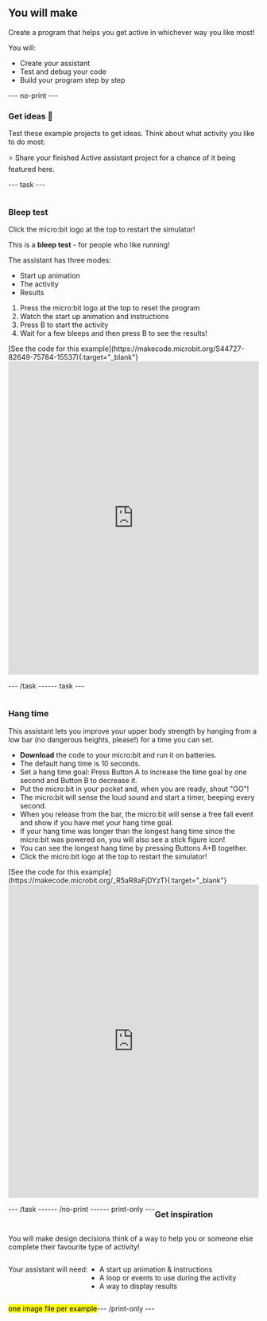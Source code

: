 ## You will make

Create a program that helps you get active in whichever way you like most!

You will:
+ Create your assistant
+ Test and debug your code
+ Build your program step by step

--- no-print --- 

### Get ideas 💭   

Test these example projects to get ideas. Think about what activity you like to do most:

⭐ Share your finished Active assistant project for a chance of it being featured here.

--- task ---

<div style="display: flex; flex-wrap: wrap">
<div style="flex-basis: 200px; flex-grow: 1">  

### Bleep test 

Click the micro:bit logo at the top to restart the simulator!

This is a **bleep test** - for people who like running! 

The assistant has three modes:
+ Start up animation
+ The activity
+ Results

1. Press the micro:bit logo at the top to reset the program
2. Watch the start up animation and instructions
3. Press B to start the activity
4. Wait for a few bleeps and then press B to see the results!

</div>
<div>
[See the code for this example](https://makecode.microbit.org/S44727-82649-75784-15537){:target="_blank"}
<div style="position:relative;height:0;padding-bottom:125%;overflow:hidden;"><iframe style="position:absolute;top:0;left:0;width:100%;height:100%;" src="https://makecode.microbit.org/---run?id=S44727-82649-75784-15537" allowfullscreen="allowfullscreen" sandbox="allow-popups allow-forms allow-scripts allow-same-origin" frameborder="0"></iframe></div>

</div>

--- /task ---  

--- task ---

<div style="display: flex; flex-wrap: wrap">
<div style="flex-basis: 200px; flex-grow: 1">  

### Hang time 

This assistant lets you improve your upper body strength by hanging from a low bar (no dangerous heights, please!) for a time you can set. 

+ **Download** the code to your micro:bit and run it on batteries.
+ The default hang time is 10 seconds.
+ Set a hang time goal: Press Button A to increase the time goal by one second and Button B to decrease it.
+ Put the micro:bit in your pocket and, when you are ready, shout "GO"!
+ The micro:bit will sense the loud sound and start a timer, beeping every second.
+ When you release from the bar, the micro:bit will sense a free fall event and show if you have met your hang time goal.
+ If your hang time was longer than the longest hang time since the micro:bit was powered on, you will also see a stick figure icon!
+ You can see the longest hang time by pressing Buttons A+B together. 
+ Click the micro:bit logo at the top to restart the simulator!

</div>
<div>
[See the code for this example](https://makecode.microbit.org/_R5aR8aFjDYzT){:target="_blank"}
<div style="position:relative;height:0;padding-bottom:125%;overflow:hidden;"><iframe style="position:absolute;top:0;left:0;width:100%;height:100%;" src="https://makecode.microbit.org/---run?id=_R5aR8aFjDYzT" allowfullscreen="allowfullscreen" sandbox="allow-popups allow-forms allow-scripts allow-same-origin" frameborder="0"></iframe></div>
</div>

--- /task ---

--- /no-print ---

--- print-only ---

### Get inspiration 

You will make design decisions think of a way to help you or someone else complete their favourite type of activity! 

Your assistant will need: 
+ A start up animation & instructions
+ A loop or events to use during the activity
+ A way to display results

<mark>one image file per example</mark>

--- /print-only ---

